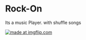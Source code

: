 # Rock-On
Its a music Player. with shuffle songs





<a href="https://imgflip.com/gif/305fwo"><img src="https://i.imgflip.com/305fwo.gif" title="made at imgflip.com"/></a>
